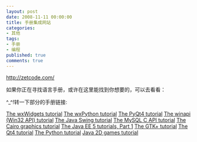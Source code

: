 ```yaml
---
layout: post
date: 2008-11-11 00:00:00
title: 手册集成网站
categories:
- 其他
tags:
- 手册
- 编程
published: true
comments: true
---
```

<p><a href="http://zetcode.com/" target="_blank">http://zetcode.com/</a></p>

<p>如果你正在寻找语言手册，或许在这里能找到你想要的，可以去看看：</p>

<p>^_^!转一下部分的手册链接:</p>

<p><a href="http://zetcode.com/tutorials/wxwidgetstutorial">The wxWidgets tutorial</a>
<a href="http://zetcode.com/wxpython">The wxPython tutorial</a>
<a href="http://zetcode.com/tutorials/pyqt4">The PyQt4 tutorial</a>
<a href="http://zetcode.com/tutorials/winapi">The winapi (Win32 API) tutorial</a>
<a href="http://zetcode.com/tutorials/javaswingtutorial">The Java Swing tutorial</a>
<a href="http://zetcode.com/tutorials/mysqlcapitutorial">The MySQL C API tutorial</a>
<a href="http://zetcode.com/tutorials/cairographicstutorial">The Cairo graphics tutorial</a>
<a href="http://zetcode.com/tutorials/jeetutorials">The Java EE 5 tutorials, Part 1</a>
<a href="http://zetcode.com/tutorials/gtktutorial">The GTK+ tutorial</a>
<a href="http://zetcode.com/tutorials/qt4tutorial">The Qt4 tutorial</a>
<a href="http://zetcode.com/tutorials/pythontutorial">The Python tutorial</a>
<a href="http://zetcode.com/tutorials/javagamestutorial">Java 2D games tutorial</a></p>
